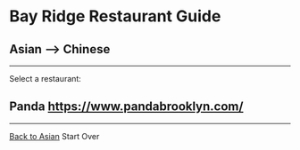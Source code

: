 # Bay Ridge Restaurant Guide
## Asian --> Chinese
---
Select a restaurant:
## Panda https://www.pandabrooklyn.com/
---
[Back to Asian](asian)
Start Over
